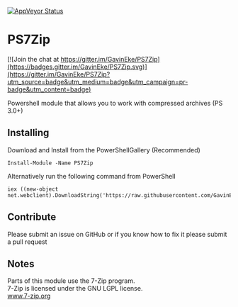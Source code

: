 [![AppVeyor Status](https://ci.appveyor.com/api/projects/status/github/GavinEke/PS7Zip)](https://ci.appveyor.com/project/GavinEke/ps7zip)

# PS7Zip

[![Join the chat at https://gitter.im/GavinEke/PS7Zip](https://badges.gitter.im/GavinEke/PS7Zip.svg)](https://gitter.im/GavinEke/PS7Zip?utm_source=badge&utm_medium=badge&utm_campaign=pr-badge&utm_content=badge)

Powershell module that allows you to work with compressed archives (PS 3.0+)

## Installing

Download and Install from the PowerShellGallery (Recommended)

    Install-Module -Name PS7Zip

Alternatively run the following command from PowerShell

    iex ((new-object net.webclient).DownloadString('https://raw.githubusercontent.com/GavinEke/PS7Zip/master/install.ps1'))

## Contribute

Please submit an issue on GitHub or if you know how to fix it please submit a pull request

## Notes

Parts of this module use the 7-Zip program.  
7-Zip is licensed under the GNU LGPL license.  
www.7-zip.org
